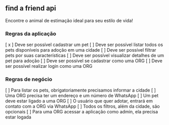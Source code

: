 ## find a friend api 

Encontre o animal de estimação ideal
para seu estilo de vida!

### Regras da aplicação

[ x ] Deve ser possível cadastrar um pet
[ ] Deve ser possível listar todos os pets disponíveis para adoção em uma cidade
[ ] Deve ser possível filtrar pets por suas características
[ ] Deve ser possível visualizar detalhes de um pet para adoção
[ ] Deve ser possível se cadastrar como uma ORG
[ ] Deve ser possível realizar login como uma ORG

### Regras de negócio

[ ] Para listar os pets, obrigatoriamente precisamos informar a cidade
[ ] Uma ORG precisa ter um endereço e um número de WhatsApp
[ ] Um pet deve estar ligado a uma ORG
[ ] O usuário que quer adotar, entrará em contato com a ORG via WhatsApp
[ ] Todos os filtros, além da cidade, são opcionais
[ ] Para uma ORG acessar a aplicação como admin, ela precisa estar logada